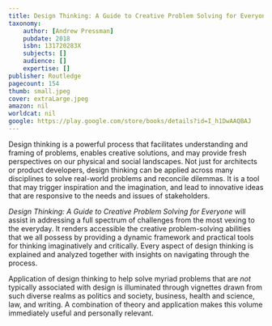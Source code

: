 ```yaml
---
title: Design Thinking: A Guide to Creative Problem Solving for Everyone
taxonomy:
	author: [Andrew Pressman]
	pubdate: 2018
	isbn: 131720283X
	subjects: []
	audience: []
	expertise: []
publisher: Routledge
pagecount: 154
thumb: small.jpeg
cover: extraLarge.jpeg
amazon: nil
worldcat: nil
google: https://play.google.com/store/books/details?id=I_h1DwAAQBAJ
---
```

<p>Design thinking is a powerful process that facilitates understanding and framing of problems, enables creative solutions, and may provide fresh perspectives on our physical and social landscapes. Not just for architects or product developers, design thinking can be applied across many disciplines to solve real-world problems and reconcile dilemmas. It is a tool that may trigger inspiration and the imagination, and lead to innovative ideas that are responsive to the needs and issues of stakeholders.</p><i> <p>Design Thinking: A Guide to Creative Problem Solving for Everyone</i> will assist in addressing a full spectrum of challenges from the most vexing to the everyday. It renders accessible the creative problem-solving abilities that we all possess by providing a dynamic framework and practical tools for thinking imaginatively and critically. Every aspect of design thinking is explained and analyzed together with insights on navigating through the process.</p> <p>Application of design thinking to help solve myriad problems that are <i>not</i> typically associated with design is illuminated through vignettes drawn from such diverse realms as politics and society, business, health and science, law, and writing. A combination of theory and application makes this volume immediately useful and personally relevant.</p>